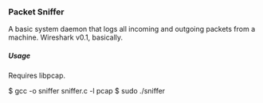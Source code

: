 ### Packet Sniffer

A basic system daemon that logs all incoming and outgoing packets from a machine. Wireshark v0.1, basically.

##### Usage

Requires libpcap.

$ gcc -o sniffer sniffer.c -l pcap
$ sudo ./sniffer